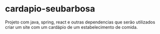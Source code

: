 # cardapio-seubarbosa
Projeto com java, spring, react e outras dependencias que serão utilizados criar um site com um cardápio de um estabelecimento de comida.
